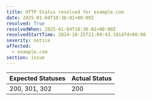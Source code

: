 ```yaml
---
title: HTTP Status resolved for example.com
date: 2025-01-04T10:36:01+00:00Z
resolved: True
resolvedWhen: 2025-01-04T10:36:01+00:00Z
resolvedStartTime: 2024-10-25T21:09:43.191474+00:00
severity: notice
affected:
  - example.com
section: issue
---
```


| Expected Statuses | Actual Status  |
|-------------------|----------------|
| 200, 301, 302 | 200 |
